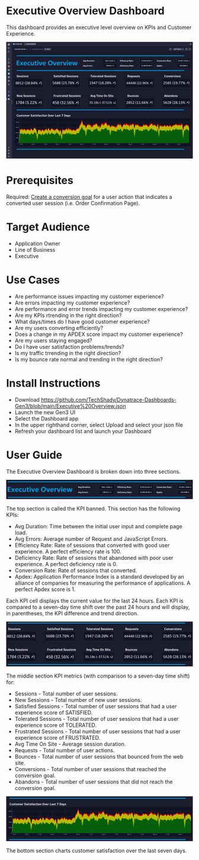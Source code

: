 # Executive Overview Dashboard
This dashboard provides an executive level overview on KPIs and Customer Experience.

![Executive Overview Dashboard](ExecutiveOverview.png)

# Prerequisites

Required: [Create a conversion goal](https://www.dynatrace.com/support/help/platform-modules/digital-experience/web-applications/analyze-and-use/define-conversion-goals) for a user action that indicates a converted user session (i.e. Order Confirmation Page).


# Target Audience

- Application Owner
- Line of Business
- Executive

# Use Cases

- Are performance issues impacting my customer experience?
- Are errors impacting my customer experience?
- Are performance and error trends impacting my customer experience?
- Are my KPIs rtrending in the right direction?
- What days/times do I have good customer experience?
- Are my users converting efficiently? 
- Does a change in my APDEX score impact my customer experience?
- Are my users staying engaged?
- Do I have user satisfaction problems/trends?
- Is my traffic trrending in the right direction?
- Is my bounce rate normal and trending in the right direction?

# Install Instructions

- Download https://github.com/TechShady/Dynatrace-Dashboards-Gen3/blob/main/Executive%20Overview.json
- Launch the new Gen3 UI
- Select the Dashboard app
- In the upper righthand corner, select Upload and select your json file
- Refresh your dashboard list and launch your Dashboard

# User Guide

The Executive Overview Dashboard is broken down into three sections.

![Executive Overview Dashboard](ExecutiveOverview-1.png)

The top section is called the KPI banned. This section has the following KPIs:
- Avg Duration: Time between the initial user input and complete page load.
- Avg Errors: Average number of Request and JavaScript Errors.
- Efficiency Rate: Rate of sessions that converted with good user experience. A perfect efficiency rate is 100.
- Deficiency Rate: Rate of sessions that abandoned with poor user experience. A perfect deficiency rate is 0.
- Conversion Rate: Rate of sessions that converted.
- Apdex: Application Performance Index is a standard developed by an alliance of companies for measuring the performance of applications. A perfect Apdex score is 1.

Each KPI cell displays the current value for the last 24 hours. Each KPI is compared to a seven-day time shift over the past 24 hours and will display, in parentheses, the KPI difference and trend direction.

![Executive Overview Dashboard](ExecutiveOverview-2.png)

The middle section KPI metrics (with comparison to a seven-day time shift) for: 
- Sessions - Total number of user sessions.
- New Sessions - Total number of new user sessions.
- Satisfied Sessions - Total number of user sessions that had a user experience score of SATISFIED.
- Tolerated Sessions - Total number of user sessions that had a user experience score of TOLERATED.
- Frustrated Sessions - Total number of user sessions that had a user experience score of FRUSTRATED.
- Avg Time On Site - Average session duration.
- Requests - Total number of user actions.
- Bounces - Total number of user sessions that bounced from the web site.
- Conversions - Total number of user sessions that reached the conversion goal.
- Abandons - Total number of user sessions that did not reach the conversion goal.

![Executive Overview Dashboard](ExecutiveOverview-3.png)

The bottom section charts customer satisfaction over the last seven days.
